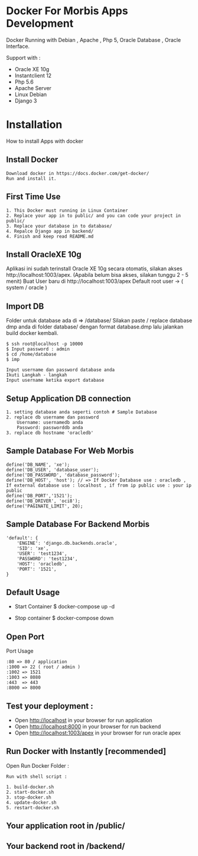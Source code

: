 # Docker For Morbis Apps Development

Docker Running with Debian , Apache , Php 5, Oracle Database , Oracle Interface.

Support with : 
- Oracle XE 10g
- Instantclient 12
- Php 5.6
- Apache Server
- Linux Debian
- Django 3


# Installation
How to install Apps with docker

## Install Docker

	Download docker in https://docs.docker.com/get-docker/
	Run and install it.

## First Time Use
	1. This Docker must running in Linux Container
	2. Replace your app in to public/ and you can code your project in public/
	3. Replace your database in to database/
	4. Repalce Django app in backend/
	4. Finish and keep read README.md

## Install OracleXE 10g
Aplikasi ini sudah terinstall Oracle XE 10g secara otomatis, silakan akses http://localhost:1003/apex. (Apabila belum bisa akses, silakan tunggu 2 - 5 menit)
Buat User baru di http://localhost:1003/apex
Default root user -> ( system / oracle )

## Import DB
Folder untuk database ada di => /database/
Silakan paste / replace database dmp anda di folder database/ dengan format database.dmp lalu jalankan build docker kembali.

	$ ssh root@localhost -p 10000
	$ Input password : admin
	$ cd /home/database
	$ imp	

	Input username dan password database anda
	Ikuti Langkah - langkah
	Input username ketika export database

## Setup Application DB connection
	1. setting database anda seperti contoh # Sample Database
	2. replace db username dan password
		Username: usernamedb anda
		Password: passworddb anda
	3. replace db hostname 'oracledb'

## Sample Database For Web Morbis
	define('DB_NAME', 'xe'); 
	define('DB_USER', 'database_user');
	define('DB_PASSWORD', 'database_password');
	define('DB_HOST', 'host'); // => If Docker Database use : oracledb , If external database use : localhost , if from ip public use : your ip public
	define('DB_PORT','1521');
	define('DB_DRIVER', 'oci8'); 
	define('PAGINATE_LIMIT', 20);

## Sample Database For Backend Morbis
	'default': {
        'ENGINE': 'django.db.backends.oracle',
        'SID': 'xe',
        'USER': 'test1234',
        'PASSWORD': 'test1234',
        'HOST': 'oracledb',
        'PORT': '1521',
    }

## Default Usage
- Start Container
	$ docker-compose up -d

- Stop container
    $ docker-compose down

## Open Port
Port Usage

	:80 => 80 / application 
	:1000 => 22 ( root / admin )
	:1002 => 1521
	:1003 => 8080
	:443  => 443
	:8000 => 8000

## Test your deployment :
* Open [http://localhost](http://localhost) in your browser for run application
* Open [http://localhost:8000](http://localhost:8000) in your browser for run backend
* Open [http://localhost:1003/apex](http://localhost:1003/apex) in your browser for run oracle apex

## Run Docker with Instantly [recommended]
Open Run Docker Folder : 

    Run with shell script :
	
	1. build-docker.sh 
	2. start-docker.sh
	3. stop-docker.sh
	4. update-docker.sh
	5. restart-docker.sh

## Your application root in /public/
## Your backend root in /backend/